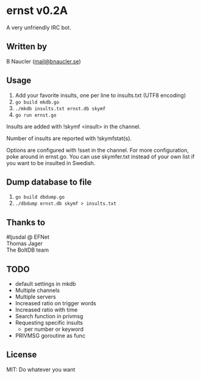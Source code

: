 # ernst v0.2A
A very unfriendly IRC bot.

## Written by
B Naucler (mail@bnaucler.se)

## Usage
1. Add your favorite insults, one per line to insults.txt (UTF8 encoding)
2. `go build mkdb.go`
3. `./mkdb insults.txt ernst.db skymf`
4. `go run ernst.go`

Insults are added with !skymf \<insult\> in the channel.

Number of insults are reported with !skymfstat(s).

Options are configured with !sset in the channel. For more configuration, poke around in ernst.go. You can use skymfer.txt instead of your own list if you want to be insulted in Swedish.

## Dump database to file
1. `go build dbdump.go`  
2. `./dbdump ernst.db skymf > insults.txt`

## Thanks to
\#ljusdal @ EFNet  
Thomas Jager  
The BoltDB team  

## TODO
* default settings in mkdb
* Multiple channels
* Multiple servers
* Increased ratio on trigger words
* Increased ratio with time
* Search function in privmsg
* Requesting specific insults
	- per number or keyword
* PRIVMSG goroutine as func

## License
MIT:
Do whatever you want
